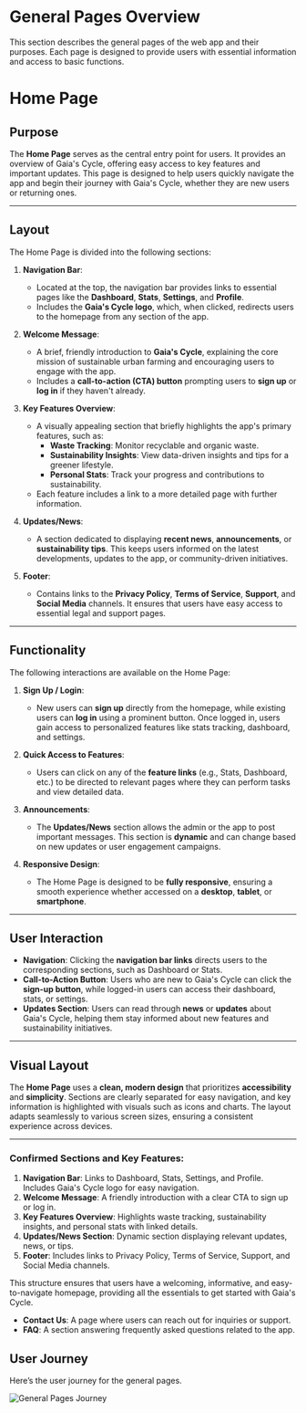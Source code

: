 # General Pages Overview

This section describes the general pages of the web app and their purposes. Each page is designed to provide users with essential information and access to basic functions.

# Home Page

## Purpose

The **Home Page** serves as the central entry point for users. It provides an overview of Gaia's Cycle, offering easy access to key features and important updates. This page is designed to help users quickly navigate the app and begin their journey with Gaia's Cycle, whether they are new users or returning ones.

---

## Layout

The Home Page is divided into the following sections:

1. **Navigation Bar**: 
   - Located at the top, the navigation bar provides links to essential pages like the **Dashboard**, **Stats**, **Settings**, and **Profile**.
   - Includes the **Gaia's Cycle logo**, which, when clicked, redirects users to the homepage from any section of the app.

2. **Welcome Message**:
   - A brief, friendly introduction to **Gaia's Cycle**, explaining the core mission of sustainable urban farming and encouraging users to engage with the app.
   - Includes a **call-to-action (CTA) button** prompting users to **sign up** or **log in** if they haven't already.

3. **Key Features Overview**:
   - A visually appealing section that briefly highlights the app's primary features, such as:
     - **Waste Tracking**: Monitor recyclable and organic waste.
     - **Sustainability Insights**: View data-driven insights and tips for a greener lifestyle.
     - **Personal Stats**: Track your progress and contributions to sustainability.
   - Each feature includes a link to a more detailed page with further information.

4. **Updates/News**:
   - A section dedicated to displaying **recent news**, **announcements**, or **sustainability tips**. This keeps users informed on the latest developments, updates to the app, or community-driven initiatives.

5. **Footer**:
   - Contains links to the **Privacy Policy**, **Terms of Service**, **Support**, and **Social Media** channels. It ensures that users have easy access to essential legal and support pages.

---

## Functionality

The following interactions are available on the Home Page:

1. **Sign Up / Login**:
   - New users can **sign up** directly from the homepage, while existing users can **log in** using a prominent button. Once logged in, users gain access to personalized features like stats tracking, dashboard, and settings.

2. **Quick Access to Features**:
   - Users can click on any of the **feature links** (e.g., Stats, Dashboard, etc.) to be directed to relevant pages where they can perform tasks and view detailed data.

3. **Announcements**:
   - The **Updates/News** section allows the admin or the app to post important messages. This section is **dynamic** and can change based on new updates or user engagement campaigns.

4. **Responsive Design**:
   - The Home Page is designed to be **fully responsive**, ensuring a smooth experience whether accessed on a **desktop**, **tablet**, or **smartphone**.

---

## User Interaction

- **Navigation**: Clicking the **navigation bar links** directs users to the corresponding sections, such as Dashboard or Stats.
- **Call-to-Action Button**: Users who are new to Gaia's Cycle can click the **sign-up button**, while logged-in users can access their dashboard, stats, or settings.
- **Updates Section**: Users can read through **news** or **updates** about Gaia's Cycle, helping them stay informed about new features and sustainability initiatives.

---

## Visual Layout

The **Home Page** uses a **clean, modern design** that prioritizes **accessibility** and **simplicity**. Sections are clearly separated for easy navigation, and key information is highlighted with visuals such as icons and charts. The layout adapts seamlessly to various screen sizes, ensuring a consistent experience across devices.

---

### Confirmed Sections and Key Features:

1. **Navigation Bar**: Links to Dashboard, Stats, Settings, and Profile. Includes Gaia's Cycle logo for easy navigation.
2. **Welcome Message**: A friendly introduction with a clear CTA to sign up or log in.
3. **Key Features Overview**: Highlights waste tracking, sustainability insights, and personal stats with linked details.
4. **Updates/News Section**: Dynamic section displaying relevant updates, news, or tips.
5. **Footer**: Includes links to Privacy Policy, Terms of Service, Support, and Social Media channels.

This structure ensures that users have a welcoming, informative, and easy-to-navigate homepage, providing all the essentials to get started with Gaia's Cycle.


- **Contact Us**: A page where users can reach out for inquiries or support.
- **FAQ**: A section answering frequently asked questions related to the app.

## User Journey

Here’s the user journey for the general pages.

![General Pages Journey](path-to-graph.png)


<!-- 
Include:
1. Details of homepage design.
2. Functionalities like navigation and map view.
3. Notes on responsive design.
-->
